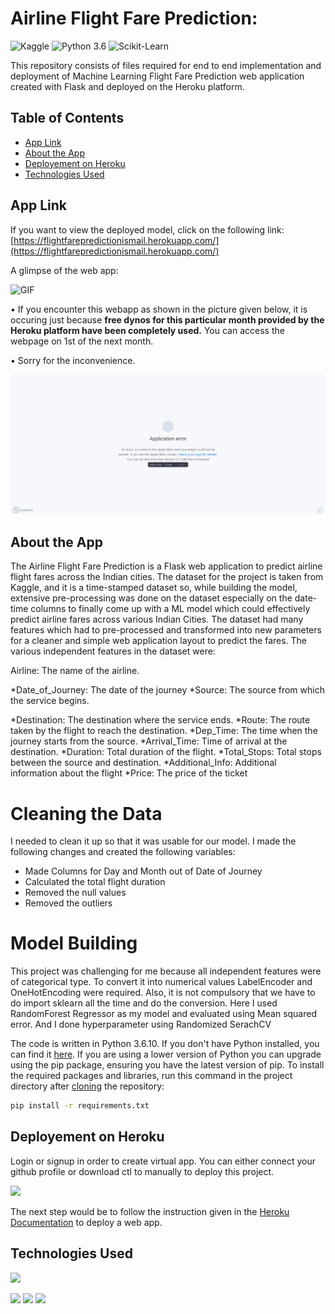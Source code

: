 # Airline Flight Fare Prediction: 

![Kaggle](https://img.shields.io/badge/Dataset-Kaggle-blue.svg) ![Python 3.6](https://img.shields.io/badge/Python-3.6-brightgreen.svg) ![Scikit-Learn](https://img.shields.io/badge/Library-ScikitLearn-orange.svg)

This repository consists of files required for end to end implementation and deployment of Machine Learning Flight Fare Prediction web application created with Flask and deployed on the Heroku platform.

## Table of Contents
  * [App Link](#app-link)
  * [About the App](#about-the-app)
  * [Deployement on Heroku](#deployement-on-heroku)
  * [Technologies Used](#technologies-used)

## App Link
If you want to view the deployed model, click on the following link:<br />
[https://flightfarepredictionismail.herokuapp.com/](https://flightfarepredictionismail.herokuapp.com/)

A glimpse of the web app:

![GIF](https://user-images.githubusercontent.com/58284020/132239862-4f086e2d-f083-4c42-b4d9-7a4429a2743f.png)

• If you encounter this webapp as shown in the picture given below, it is occuring just because **free dynos for this particular month provided by the Heroku platform have been completely used.** You can access the webpage on 1st of the next month.

• Sorry for the inconvenience.

![Heroku-Error](readme_resources/application-error-heroku.png)

## About the App
The Airline Flight Fare Prediction is a Flask web application to predict airline flight fares across the Indian cities. The dataset for the project is taken from Kaggle, and it is a time-stamped dataset so, while building the model, extensive pre-processing was done on the dataset especially on the date-time columns to finally come up with a ML model which could effectively predict airline fares across various Indian Cities. 
The dataset had many features which had to pre-processed and transformed into new parameters for a cleaner and simple web application layout to predict the fares. The various independent features in the dataset were: 

Airline: The name of the airline.

*Date_of_Journey: The date of the journey
*Source: The source from which the service begins.

*Destination: The destination where the service ends.
*Route: The route taken by the flight to reach the destination.
*Dep_Time: The time when the journey starts from the source.
*Arrival_Time: Time of arrival at the destination.
*Duration: Total duration of the flight.
*Total_Stops: Total stops between the source and destination.
*Additional_Info: Additional information about the flight
*Price: The price of the ticket

# Cleaning the Data
I needed to clean it up so that it was usable for our model. I made the following changes and created the following variables:

* Made Columns for Day and Month out of Date of Journey
* Calculated the total flight duration
* Removed the null values
* Removed the outliers

# Model Building
This project was challenging for me because all independent features were of categorical type. To convert it into numerical values LabelEncoder and OneHotEncoding were required. Also, it is not compulsory that we have to do import sklearn all the time and do the conversion.
Here I used RandomForest Regressor as my model and evaluated using Mean squared error.
And I done hyperparameter using Randomized SerachCV

The code is written in Python 3.6.10. 
If you don't have Python installed, you can find it [here](https://www.python.org/downloads/). If you are using a lower version of Python you can upgrade using the pip package, ensuring you have the latest version of pip. To install the required packages and libraries, run this command in the project directory after [cloning](https://www.howtogeek.com/451360/how-to-clone-a-github-repository/) the repository:
```bash
pip install -r requirements.txt
```

## Deployement on Heroku
Login or signup in order to create virtual app. You can either connect your github profile or download ctl to manually to deploy this project.

[![](https://i.imgur.com/dKmlpqX.png)](https://heroku.com)

The next step would be to follow the instruction given in the [Heroku Documentation](https://devcenter.heroku.com/articles/getting-started-with-python) to deploy a web app.

## Technologies Used

![](https://forthebadge.com/images/badges/made-with-python.svg)

[<img target="_blank" src="https://flask.palletsprojects.com/en/1.1.x/_images/flask-logo.png" width=170>](https://flask.palletsprojects.com/en/1.1.x/) [<img target="_blank" src="https://number1.co.za/wp-content/uploads/2017/10/gunicorn_logo-300x85.png" width=280>](https://gunicorn.org) [<img target="_blank" src="https://scikit-learn.org/stable/_static/scikit-learn-logo-small.png" width=200>](https://scikit-learn.org/stable/) 
